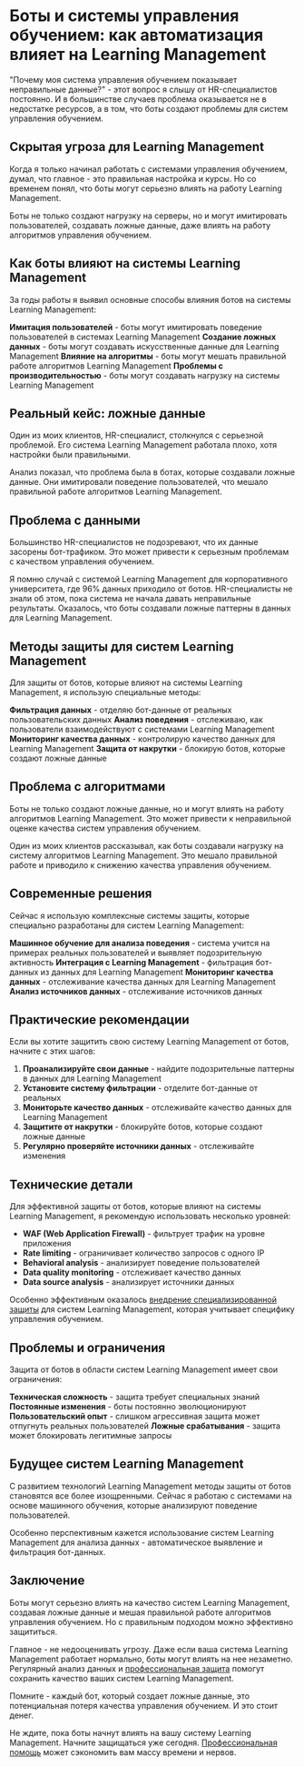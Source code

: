 ﻿# Боты и системы управления обучением: как автоматизация влияет на Learning Management

"Почему моя система управления обучением показывает неправильные данные?" - этот вопрос я слышу от HR-специалистов постоянно. И в большинстве случаев проблема оказывается не в недостатке ресурсов, а в том, что боты создают проблемы для систем управления обучением.

## Скрытая угроза для Learning Management

Когда я только начинал работать с системами управления обучением, думал, что главное - это правильная настройка и курсы. Но со временем понял, что боты могут серьезно влиять на работу Learning Management.

Боты не только создают нагрузку на серверы, но и могут имитировать пользователей, создавать ложные данные, даже влиять на работу алгоритмов управления обучением.

## Как боты влияют на системы Learning Management

За годы работы я выявил основные способы влияния ботов на системы Learning Management:

**Имитация пользователей** - боты могут имитировать поведение пользователей в системах Learning Management
**Создание ложных данных** - боты могут создавать искусственные данные для Learning Management
**Влияние на алгоритмы** - боты могут мешать правильной работе алгоритмов Learning Management
**Проблемы с производительностью** - боты могут создавать нагрузку на системы Learning Management

## Реальный кейс: ложные данные

Один из моих клиентов, HR-специалист, столкнулся с серьезной проблемой. Его система Learning Management работала плохо, хотя настройки были правильными.

Анализ показал, что проблема была в ботах, которые создавали ложные данные. Они имитировали поведение пользователей, что мешало правильной работе алгоритмов Learning Management.

## Проблема с данными

Большинство HR-специалистов не подозревают, что их данные засорены бот-трафиком. Это может привести к серьезным проблемам с качеством управления обучением.

Я помню случай с системой Learning Management для корпоративного университета, где 96% данных приходило от ботов. HR-специалисты не знали об этом, пока система не начала давать неправильные результаты. Оказалось, что боты создавали ложные паттерны в данных для Learning Management.

## Методы защиты для систем Learning Management

Для защиты от ботов, которые влияют на системы Learning Management, я использую специальные методы:

**Фильтрация данных** - отделяю бот-данные от реальных пользовательских данных
**Анализ поведения** - отслеживаю, как пользователи взаимодействуют с системами Learning Management
**Мониторинг качества данных** - контролирую качество данных для Learning Management
**Защита от накрутки** - блокирую ботов, которые создают ложные данные

## Проблема с алгоритмами

Боты не только создают ложные данные, но и могут влиять на работу алгоритмов Learning Management. Это может привести к неправильной оценке качества систем управления обучением.

Один из моих клиентов рассказывал, как боты создавали нагрузку на систему алгоритмов Learning Management. Это мешало правильной работе и приводило к снижению качества управления обучением.

## Современные решения

Сейчас я использую комплексные системы защиты, которые специально разработаны для систем Learning Management:

**Машинное обучение для анализа поведения** - система учится на примерах реальных пользователей и выявляет подозрительную активность
**Интеграция с Learning Management** - фильтрация бот-данных из данных для Learning Management
**Мониторинг качества данных** - отслеживание качества данных для Learning Management
**Анализ источников данных** - отслеживание источников данных

## Практические рекомендации

Если вы хотите защитить свою систему Learning Management от ботов, начните с этих шагов:

1. **Проанализируйте свои данные** - найдите подозрительные паттерны в данных для Learning Management
2. **Установите систему фильтрации** - отделите бот-данные от реальных
3. **Мониторьте качество данных** - отслеживайте качество данных для Learning Management
4. **Защитите от накрутки** - блокируйте ботов, которые создают ложные данные
5. **Регулярно проверяйте источники данных** - отслеживайте изменения

## Технические детали

Для эффективной защиты от ботов, которые влияют на системы Learning Management, я рекомендую использовать несколько уровней:

- **WAF (Web Application Firewall)** - фильтрует трафик на уровне приложения
- **Rate limiting** - ограничивает количество запросов с одного IP
- **Behavioral analysis** - анализирует поведение пользователей
- **Data quality monitoring** - отслеживает качество данных
- **Data source analysis** - анализирует источники данных

Особенно эффективным оказалось [внедрение специализированной защиты](https://progaem.com/ustanovka-antibota-usluga-po-zashhite-ot-botov-vashih-sajtov-na-razlichnyh-cms-sistemah.html) для систем Learning Management, которая учитывает специфику управления обучением.

## Проблемы и ограничения

Защита от ботов в области систем Learning Management имеет свои ограничения:

**Техническая сложность** - защита требует специальных знаний
**Постоянные изменения** - боты постоянно эволюционируют
**Пользовательский опыт** - слишком агрессивная защита может отпугнуть реальных пользователей
**Ложные срабатывания** - защита может блокировать легитимные запросы

## Будущее систем Learning Management

С развитием технологий Learning Management методы защиты от ботов становятся все более изощренными. Сейчас я работаю с системами на основе машинного обучения, которые анализируют поведение пользователей.

Особенно перспективным кажется использование систем Learning Management для анализа данных - автоматическое выявление и фильтрация бот-данных.

## Заключение

Боты могут серьезно влиять на качество систем Learning Management, создавая ложные данные и мешая правильной работе алгоритмов управления обучением. Но с правильным подходом можно эффективно защититься.

Главное - не недооценивать угрозу. Даже если ваша система Learning Management работает нормально, боты могут влиять на нее незаметно. Регулярный анализ данных и [профессиональная защита](https://progaem.com/ustanovka-antibota-usluga-po-zashhite-ot-botov-vashih-sajtov-na-razlichnyh-cms-sistemah.html) помогут сохранить качество ваших систем Learning Management.

Помните - каждый бот, который создает ложные данные, это потенциальная потеря качества управления обучением. И это стоит денег.

Не ждите, пока боты начнут влиять на вашу систему Learning Management. Начните защищаться уже сегодня. [Профессиональная помощь](https://progaem.com/ustanovka-antibota-usluga-po-zashhite-ot-botov-vashih-sajtov-na-razlichnyh-cms-sistemah.html) может сэкономить вам массу времени и нервов.
